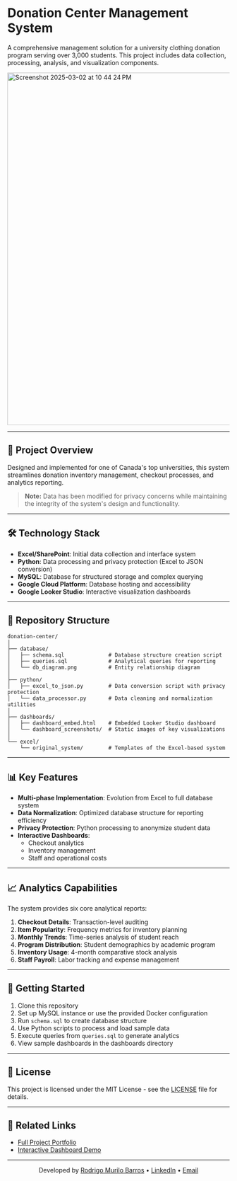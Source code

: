 # Donation Center Management System

A comprehensive management solution for a university clothing donation program serving over 3,000 students. This project includes data collection, processing, analysis, and visualization components.

<img width="797" alt="Screenshot 2025-03-02 at 10 44 24 PM" src="https://github.com/user-attachments/assets/cd4b4920-a8f8-4519-ae74-6d535b2e1b6d" />

---

## 🎯 Project Overview

Designed and implemented for one of Canada's top universities, this system streamlines donation inventory management, checkout processes, and analytics reporting.

> **Note:** Data has been modified for privacy concerns while maintaining the integrity of the system's design and functionality.

---

## 🛠️ Technology Stack

- **Excel/SharePoint**: Initial data collection and interface system
- **Python**: Data processing and privacy protection (Excel to JSON conversion)
- **MySQL**: Database for structured storage and complex querying
- **Google Cloud Platform**: Database hosting and accessibility
- **Google Looker Studio**: Interactive visualization dashboards

---

## 📁 Repository Structure

```
donation-center/
│
├── database/
│   ├── schema.sql              # Database structure creation script
│   ├── queries.sql             # Analytical queries for reporting
│   └── db_diagram.png          # Entity relationship diagram
│
├── python/
│   ├── excel_to_json.py        # Data conversion script with privacy protection
│   └── data_processor.py       # Data cleaning and normalization utilities
│
├── dashboards/
│   ├── dashboard_embed.html    # Embedded Looker Studio dashboard
│   └── dashboard_screenshots/  # Static images of key visualizations
│
└── excel/
    └── original_system/        # Templates of the Excel-based system
```

---

## 📊 Key Features

- **Multi-phase Implementation**: Evolution from Excel to full database system
- **Data Normalization**: Optimized database structure for reporting efficiency
- **Privacy Protection**: Python processing to anonymize student data
- **Interactive Dashboards**: 
  - Checkout analytics
  - Inventory management
  - Staff and operational costs

---

## 📈 Analytics Capabilities

The system provides six core analytical reports:

1. **Checkout Details**: Transaction-level auditing
2. **Item Popularity**: Frequency metrics for inventory planning
3. **Monthly Trends**: Time-series analysis of student reach
4. **Program Distribution**: Student demographics by academic program
5. **Inventory Usage**: 4-month comparative stock analysis
6. **Staff Payroll**: Labor tracking and expense management

---

## 🚀 Getting Started

1. Clone this repository
2. Set up MySQL instance or use the provided Docker configuration
3. Run `schema.sql` to create database structure
4. Use Python scripts to process and load sample data
5. Execute queries from `queries.sql` to generate analytics
6. View sample dashboards in the dashboards directory

---

## 📝 License

This project is licensed under the MIT License - see the [LICENSE](LICENSE) file for details.

---

## 🔗 Related Links

- [Full Project Portfolio](https://sites.google.com/view/rbarros/projects/clothing-donation-store-dashboard?authuser=0)
- [Interactive Dashboard Demo](https://lookerstudio.google.com/s/iH_TfyguhLM)

---

<div align="center">

Developed by [Rodrigo Murilo Barros](https://github.com/yourusername) • [LinkedIn](https://www.linkedin.com/in/rodrigombarros25) • [Email](mailto:rodrimurilo@outlook.com)

</div>
